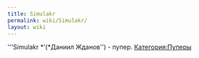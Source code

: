 ```yaml
---
title: Simulakr
permalink: wiki/Simulakr/
layout: wiki
---
```


'''Simulakr *'(*Даниил Жданов'') - пупер.
[Категория:Пуперы](Категория:Пуперы "wikilink")
